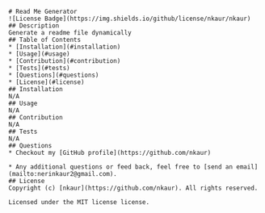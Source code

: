 
    # Read Me Generator
    ![License Badge](https://img.shields.io/github/license/nkaur/nkaur)
    ## Description
    Generate a readme file dynamically
    ## Table of Contents
    * [Installation](#installation)
    * [Usage](#usage)
    * [Contribution](#contribution)
    * [Tests](#tests)
    * [Questions](#questions)
    * [License](#license)
    ## Installation
    N/A
    ## Usage
    N/A
    ## Contribution
    N/A
    ## Tests
    N/A
    ## Questions
    * Checkout my [GitHub profile](https://github.com/nkaur)
    
    * Any additional questions or feed back, feel free to [send an email](mailto:nerinkaur2@gmail.com). 
    ## License
    Copyright (c) [nkaur](https://github.com/nkaur). All rights reserved.
    
    Licensed under the MIT license license.
    
  